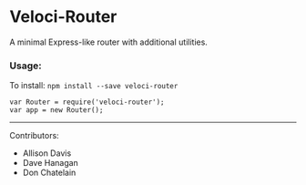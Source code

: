 # Veloci-Router
A minimal Express-like router with additional utilities. 
### Usage:
To install:  `npm install --save veloci-router`
```
var Router = require('veloci-router');
var app = new Router();
```

---
Contributors: 
- Allison Davis
- Dave Hanagan
- Don Chatelain